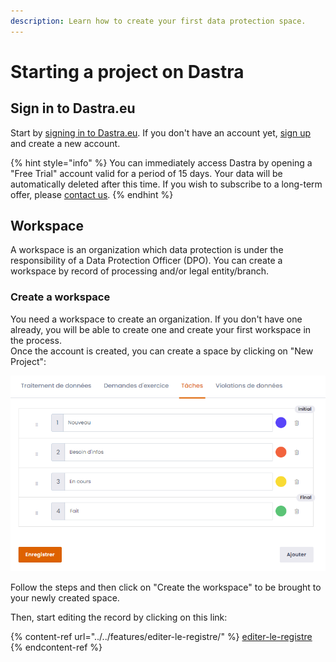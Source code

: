 ```yaml
---
description: Learn how to create your first data protection space.
---
```


# Starting a project on Dastra

## Sign in to Dastra.eu

Start by  [signing in to Dastra.eu](https://account.dastra.eu/Account/Login?ReturnUrl=%2Fconnect%2Fauthorize%2Fcallback%3Fclient\_id%3Ddastra-code%26redirect\_uri%3Dhttps%253A%252F%252Fapp.dastra.eu%252Fcallback%26response\_type%3Dcode%26scope%3Dopenid%2520api1%26state%3Dc9ed2e49d7e34fbda1ff066f289f21d3%26code\_challenge%3DdhpzwH4uECGXCy3sWhhCjqBoGNsRWadbLqR24\_Y7WCo%26code\_challenge\_method%3DS256%26response\_mode%3Dquery).  If you don't have an account yet, [sign up](https://app.dastra.eu/signup) and create a new account.

{% hint style="info" %}
You can immediately access Dastra by opening a "Free Trial" account valid for a period of 15 days. Your data will be automatically deleted after this time. If you wish to subscribe to a long-term offer, please [contact us](https://www.dastra.eu/en/contact?type=quote).
{% endhint %}

## Workspace

A workspace is an organization which data protection is under the responsibility of a Data Protection Officer (DPO). You can create a workspace by record of processing and/or legal entity/branch.

### Create a workspace

You need a workspace to create an organization. If you don't have one already, you will be able to create one and create your first workspace in the process.\
Once the account is created, you can create a space by clicking on "New Project":&#x20;

![](<../../.gitbook/assets/image (162).png>)

Follow the steps and then click on "Create the workspace" to be brought to your newly created space.

Then, start editing the record by clicking on this link:

{% content-ref url="../../features/editer-le-registre/" %}
[editer-le-registre](../../features/editer-le-registre/)
{% endcontent-ref %}



